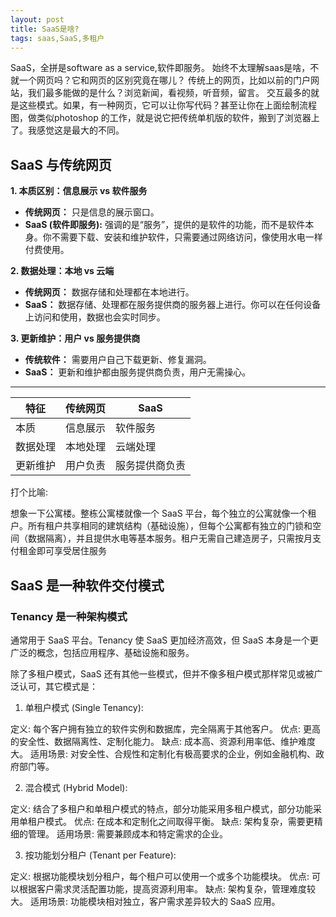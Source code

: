 ```yaml
---
layout: post
title: SaaS是啥?
tags: saas,SaaS,多租户
---
```


SaaS，全拼是software as  a service,软件即服务。
始终不太理解saas是啥，不就一个网页吗？它和网页的区别究竟在哪儿？
传统上的网页，比如以前的门户网站，我们最多能做的是什么？浏览新闻，看视频，听音频，留言。
交互最多的就是这些模式。如果，有一种网页，它可以让你写代码？甚至让你在上面绘制流程图，做类似photoshop
的工作，就是说它把传统单机版的软件，搬到了浏览器上了。我感觉这是最大的不同。

## SaaS 与传统网页



**1. 本质区别：信息展示 vs 软件服务**

* **传统网页：** 只是信息的展示窗口。
* **SaaS (软件即服务):**  强调的是“服务”，提供的是软件的功能，而不是软件本身。你不需要下载、安装和维护软件，只需要通过网络访问，像使用水电一样付费使用。

**2. 数据处理：本地 vs 云端**

* **传统网页：** 数据存储和处理都在本地进行。
* **SaaS：** 数据存储、处理都在服务提供商的服务器上进行。你可以在任何设备上访问和使用，数据也会实时同步。

**3. 更新维护：用户 vs 服务提供商**

* **传统软件：**  需要用户自己下载更新、修复漏洞。
* **SaaS：** 更新和维护都由服务提供商负责，用户无需操心。   


----


| 特征     | 传统网页       | SaaS           |
| -------- | -------------- | -------------- |
| 本质     | 信息展示       | 软件服务       |
| 数据处理 | 本地处理       | 云端处理       |
| 更新维护 | 用户负责       | 服务提供商负责 |




打个比喻:

想象一下公寓楼。整栋公寓楼就像一个 SaaS 平台，每个独立的公寓就像一个租户。所有租户共享相同的建筑结构（基础设施），但每个公寓都有独立的门锁和空间（数据隔离），并且提供水电等基本服务。租户无需自己建造房子，只需按月支付租金即可享受居住服务


## SaaS 是一种软件交付模式

### Tenancy 是一种架构模式
通常用于 SaaS 平台。Tenancy 使 SaaS 更加经济高效，但 SaaS 本身是一个更广泛的概念，包括应用程序、基础设施和服务。

除了多租户模式，SaaS 还有其他一些模式，但并不像多租户模式那样常见或被广泛认可，其它模式是：

1. 单租户模式 (Single Tenancy):

定义: 每个客户拥有独立的软件实例和数据库，完全隔离于其他客户。
优点: 更高的安全性、数据隔离性、定制化能力。
缺点: 成本高、资源利用率低、维护难度大。
适用场景: 对安全性、合规性和定制化有极高要求的企业，例如金融机构、政府部门等。

2. 混合模式 (Hybrid Model):

定义: 结合了多租户和单租户模式的特点，部分功能采用多租户模式，部分功能采用单租户模式。
优点: 在成本和定制化之间取得平衡。
缺点: 架构复杂，需要更精细的管理。
适用场景: 需要兼顾成本和特定需求的企业。

3. 按功能划分租户 (Tenant per Feature):

定义: 根据功能模块划分租户，每个租户可以使用一个或多个功能模块。
优点: 可以根据客户需求灵活配置功能，提高资源利用率。
缺点: 架构复杂，管理难度较大。
适用场景: 功能模块相对独立，客户需求差异较大的 SaaS 应用。

